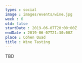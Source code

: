 ```yaml
---
types : social
image : images/events/wine.jpg
week : 6
old: false
startDate : 2019-06-07T20:00:00Z
endDate : 2019-06-07T21:30:00Z
place : Cohen Quad
title : Wine Tasting
---
```


TBD